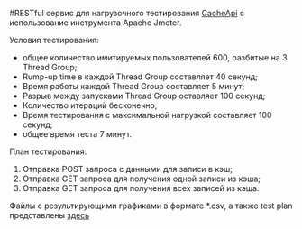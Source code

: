 #RESTful сервис для нагрузочного тестирования [CacheApi](https://github.com/rufattabaev/cache-api) с использование инструмента Apache Jmeter.

Условия тестирования:
- общее количество имитируемых пользователей 600, разбитые на 3 Thread Group;
- Rump-up time в каждой Thread Group составляет 40 секунд;
- Время работы каждой Thread Group составляет 5 минут;
- Разрыв между запусками Thread Group оставляет 100 секунд;
- Количество итераций бесконечно;
- Время тестирования с максимальной нагрузкой составляет 100 секунд;
- общее время теста 7 минут.

План тестирования:
1) Отправка POST запроса с данными для записи в кэш;
2) Отправка GET запроса для получения одной записи из кэша;
3) Отправка GET запроса для получения всех записей из кэша.

Файлы с результирующими графиками в формате *.csv, а также test plan представлены [здесь](https://github.com/rufattabaev/REST-api-for-cache/) 